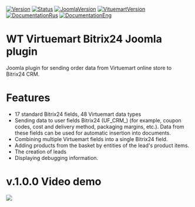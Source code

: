 [![Version](https://img.shields.io/badge/Version-1.1.0-blue.svg)](https://web-tolk.ru/en/dev/joomla-plugins/wt-virtuemart-bitrix24.html) [![Status](https://img.shields.io/badge/Status-stable-green.svg)]() [![JoomlaVersion](https://img.shields.io/badge/Joomla-3.9-orange.svg)]() [![VituemartVersion](https://img.shields.io/badge/Virtuemart-3.6.x-important.svg)]() [![DocumentationRus](https://img.shields.io/badge/Documentation-rus-blue.svg)](https://web-tolk.ru/dev/joomla-plugins/wt-virtuemart-bitrix24.html) [![DocumentationEng](https://img.shields.io/badge/Documentation-eng-blueviolet.svg)](https://web-tolk.ru/en/dev/joomla-plugins/wt-virtuemart-bitrix24.html)

# WT Virtuemart Bitrix24 Joomla plugin
Joomla plugin for sending order data from Virtuemart online store to Bitrix24 CRM.

# Features
- 17 standard Bitrix24 fields, 48 Virtuemart data types
- Sending data to user fields Bitrix24 (UF_CRM_) (for example, coupon codes, cost and delivery method, packaging margins, etc.). Data from these fields can be used for automatic insertion into documents.
- Combining multiple Virtuemart fields into a single Bitrix24 field.
- Adding products from the basket by entities of the lead's product items.
- The creation of leads
- Displaying debugging information.

# v.1.0.0 Video demo
[![](https://img.youtube.com/vi/HP8AARblB28/0.jpg)](https://www.youtube.com/watch?v=HP8AARblB28)
